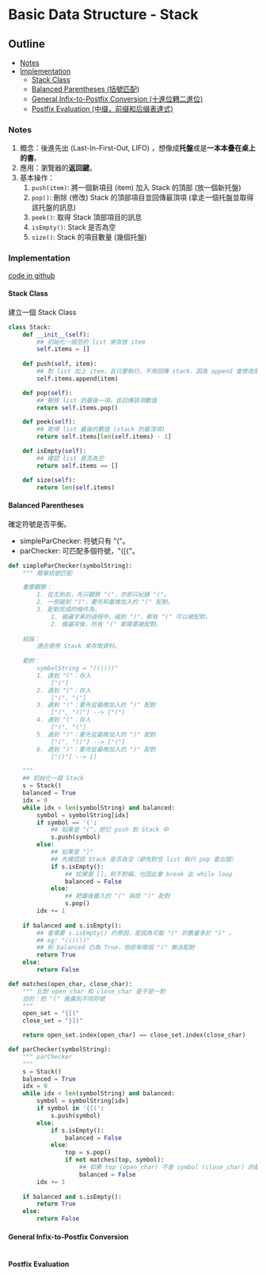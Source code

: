 # Basic Data Structure - Stack

## Outline

* [Notes](#notes)
* [Implementation](#implementation)
    * [Stack Class](#stack-class)
    * [Balanced Parentheses (括號匹配)](#balanced-parentheses)
    * [General Infix-to-Postfix Conversion (十進位轉二進位)](#general-infix-to-postfix-conversion)
    * [Postfix Evaluation (中缀，前缀和后缀表達式)](#postfix-evaluation)


### Notes

1. 概念：後進先出 (Last-In-First-Out, LIFO) ，想像成**托盤**或是**一本本疊在桌上的書**。
1. 應用：瀏覽器的**返回鍵**。
1. 基本操作：
    1. `push(item)`: 將一個新項目 (item) 加入 Stack 的頂部 (放一個新托盤)
    1. `pop()`: 刪除 (修改) Stack 的頂部項目並回傳最頂項 (拿走一個托盤並取得該托盤的訊息)
    1. `peek()`: 取得 Stack 頂部項目的訊息
    1. `isEmpty()`: Stack 是否為空
    1. `size()`: Stack 的項目數量 (幾個托盤)
    

### Implementation

[code in github](https://github.com/kstseng/dsa-ml-tool-note/blob/master/DSA/ProblemSolvingWithAlgorithmsAndDataStructures/CODE/BasicDataStructure/stack.py)

#### Stack Class

建立一個 Stack Class

```python
class Stack:
    def __init__(self):
        ## 初始化一個空的 list 來存放 item
        self.items = []
    
    def push(self, item):
        ## 對 list 加上 item，且只要執行，不用回傳 stack，因為 append 會修改原 list。
        self.items.append(item)

    def pop(self):
        ## 刪除 list 的最後一項，並回傳該項數值
        return self.items.pop()

    def peek(self):
        ## 取得 list 最後的數值 (stack 的最頂項)
        return self.items[len(self.items) - 1]

    def isEmpty(self):
        ## 確認 list 是否為空 
        return self.items == []

    def size(self):
        return len(self.items)

```

#### Balanced Parentheses

確定符號是否平衡。
* simpleParChecker: 符號只有 "("。
* parChecker: 可匹配多個符號，"([{"。

```python
def simpleParChecker(symbolString):
    """ 簡單括號匹配

    重要觀察：
        1. 從左到右，先只觀察 "("，亦即只紀錄 "("。
        2. 一但碰到 ")"，要先和最晚加入的 "(" 配對。
        3. 配對完成的條件為，
            1. 循遍字串的過程中，碰到 ")"，都有 "(" 可以被配對。
            2. 循遍完後，所有 "(" 都需要被配對。
        
    結論：
        適合使用 Stack 來存取資料。
    
    範例：
        symbolString = "(()())"
        1. 遇到 "("：存入
            ["("]
        2. 遇到 "("：存入
            ["(", "("]
        3. 遇到 ")"：要先從最晚加入的 ")" 配對
            ["(", "()"] --> ["("]
        4. 遇到 "("：存入
            ["(", "("]
        5. 遇到 ")"：要先從最晚加入的 ")" 配對
            ["(", "()"] --> ["("]
        6. 遇到 ")"：要先從最晚加入的 ")" 配對
            ["()"] --> []

    """
    ## 初始化一個 Stack
    s = Stack()
    balanced = True
    idx = 0
    while idx < len(symbolString) and balanced:
        symbol = symbolString[idx]
        if symbol == '(':
            ## 如果是 "("，把它 push 到 Stack 中
            s.push(symbol)
        else:
            ## 如果是 ")"
            ## 先確認該 Stack 是否為空（避免對空 list 執行 pop 會出錯）
            if s.isEmpty():
                ## 如果是 []，則不對稱，也因此會 break 此 while loop
                balanced = False
            else:
                ## 把最後塞入的 "(" 與該 ")" 配對
                s.pop()
        idx += 1
    
    if balanced and s.isEmpty():
        ## 會需要 s.isEmpty() 的原因，是因為可能 "(" 的數量多於 ")" 。
        ## eg: "(((())"
        ## 則 balanced 仍為 True，但卻有兩個 "(" 無法配對
        return True
    else:
        return False

def matches(open_char, close_char):
    """ 比對 open_char 和 close_char 是不是一對
    目的：把 "(" 推廣到不同符號
    """
    open_set = "{[("
    close_set = "}])"

    return open_set.index(open_char) == close_set.index(close_char)

def parChecker(symbolString):
    """ parChecker
    """
    s = Stack()
    balanced = True
    idx = 0
    while idx < len(symbolString) and balanced:
        symbol = symbolString[idx]
        if symbol in '{[(':
            s.push(symbol)
        else:
            if s.isEmpty():
                balanced = False
            else:
                top = s.pop()
                if not matches(top, symbol):
                    ## 如果 top (open_char) 不是 symbol (close_char) 的配對，則對稱失敗
                    balanced = False
        idx += 1
    
    if balanced and s.isEmpty():
        return True
    else:
        return False
```

#### General Infix-to-Postfix Conversion

```python
```

#### Postfix Evaluation

```python
```
